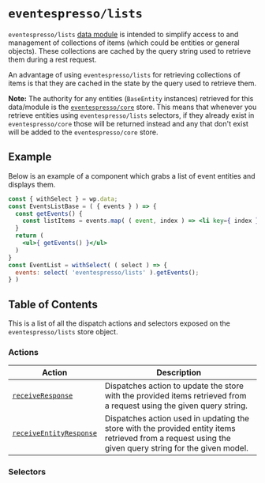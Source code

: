 # `eventespresso/lists`
`eventespresso/lists` [data module](https://github.com/WordPress/gutenberg/blob/master/packages/data) is intended to simplify access to and management of collections of items (which could be entities or general objects).  These collections are cached by the query string used to retrieve them during a rest request.

An advantage of using `eventespresso/lists` for retrieving collections of items is that they are cached in the state by the query used to retrieve them.

  **Note:** The authority for any entities (`BaseEntity` instances) retrieved for this data/module is the [`eventespresso/core`](../core/README.md) store.  This means that whenever you retrieve entities using `eventespresso/lists` selectors, if they already exist in `eventespresso/core` those will be returned instead and any that don't exist will be added to the `eventespresso/core` store.

## Example
Below is an example of a component which grabs a list of event entities and displays them.

```jsx
const { withSelect } = wp.data;
const EventsListBase = ( { events } ) => {
  const getEvents() {
    const listItems = events.map( ( event, index ) => <li key={ index }>{ event.name }</li>  );
  }
  return (
    <ul>{ getEvents() }</ul>
  )
}
const EventList = withSelect( ( select ) => {
  events: select( 'eventespresso/lists' ).getEvents();
} )
```

## Table of Contents

This is a list of all the dispatch actions and selectors exposed on the `eventespresso/lists` store object.  

### Actions

| Action                                                                                         | Description                                                                                                                                            |
| -----------------------------------------------------------------------------------------------| ------------------------------------------------------------------------------------------------------------------------------------------------------ |
| [`receiveResponse`](./actions.md#receiveresponse-identifier-querystring-items---)              | Dispatches action to update the store with the provided items retrieved from a request using the given query string.                                   |
| [`receiveEntityResponse`](./actions.md#receiveentityresponse-modelname-querystring-entities---)| Dispatches action used in updating the store with the provided entity items retrieved from a request using the given query string for the given model. |

### Selectors

